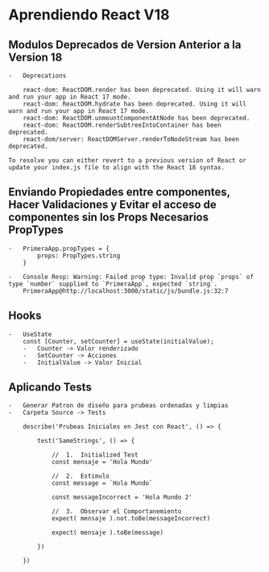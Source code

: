 #   Aprendiendo React V18

##  Modulos Deprecados de Version Anterior a la Version 18

    -   Deprecations

        react-dom: ReactDOM.render has been deprecated. Using it will warn and run your app in React 17 mode.
        react-dom: ReactDOM.hydrate has been deprecated. Using it will warn and run your app in React 17 mode.
        react-dom: ReactDOM.unmountComponentAtNode has been deprecated.
        react-dom: ReactDOM.renderSubtreeIntoContainer has been deprecated.
        react-dom/server: ReactDOMServer.renderToNodeStream has been deprecated.

    To resolve you can either revert to a previous version of React or update your index.js file to align with the React 18 syntax.


##  Enviando Propiedades entre componentes, Hacer Validaciones y Evitar el acceso de componentes sin los Props Necesarios PropTypes

    -   PrimeraApp.propTypes = {
            props: PropTypes.string
        }
    
    -   Console Resp: Warning: Failed prop type: Invalid prop `props` of type `number` supplied to `PrimeraApp`, expected `string`.
        PrimeraApp@http://localhost:3000/static/js/bundle.js:32:7


##  Hooks
    -   UseState
        const [Counter, setCounter] = useState(initialValue);   
        -   Counter -> Valor renderizado
        -   SetCounter -> Acciones 
        -   InitialValue -> Valor Inicial


##  Aplicando Tests
    -   Generar Patron de diseño para prubeas ordenadas y limpias
    -   Carpeta Source -> Tests

        describe('Prubeas Iniciales en Jest con React', () => {

            test('SameStrings', () => {
            
                //  1.  Initialized Test
                const mensaje = 'Hola Mundo'
            
                //  2.  Estimulo
                const message = `Hola Mundo`
            
                const messageIncorrect = 'Hola Mundo 2'
            
                //  3.  Observar el Comportanemiento
                expect( mensaje ).not.toBe(messageIncorrect)
                
                expect( mensaje ).toBe(message)
            
            })

        })